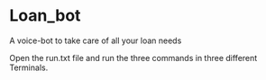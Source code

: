 # Loan_bot
A voice-bot to take care of all your loan needs


Open the run.txt file and run the three commands in three different Terminals.
